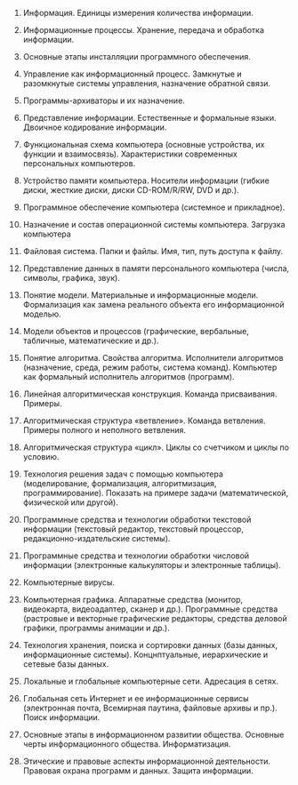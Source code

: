 
1. Информация. Единицы измерения количества информации.

2. Информационные процессы. Хранение, передача и обработка информации.

3. Основные этапы инсталляции программного обеспечения.

4. Управление как информационный процесс. Замкнутые и разомкнутые системы управления, назначение обратной связи.

5. Программы-архиваторы и их назначение.

6. Представление информации. Естественные и формальные языки. Двоичное кодирование информации.

7. Функциональная схема компьютера (основные устройства, их функции и взаимосвязь). Характеристики современных персональных компьютеров.

8. Устройство памяти компьютера. Носители информации (гибкие диски, жесткие диски, диски СD-ROM/R/RW, DVD и др.).

9. Программное обеспечение компьютера (системное и прикладное).

10. Назначение и состав операционной системы компьютера. Загрузка компьютера

11. Файловая система. Папки и файлы. Имя, тип, путь доступа к файлу.

12. Представление данных в памяти персонального компьютера (числа, символы, графика, звук).

13. Понятие модели. Материальные и информационные модели. Формализация как замена реального объекта его информационной моделью.

14. Модели объектов и процессов (графические, вербальные, табличные, математические и др.).

15. Понятие алгоритма. Свойства алгоритма. Исполнители алгоритмов (назначение, среда, режим работы, система команд). Компьютер как формальный исполнитель алгоритмов (программ).

16. Линейная алгоритмическая конструкция. Команда присваивания. Примеры.

17. Алгоритмическая структура «ветвление». Команда ветвления. Примеры полного и неполного ветвления.

18. Алгоритмическая структура «цикл». Циклы со счетчиком и циклы по условию.

19. Технология решения задач с помощью компьютера (моделирование, формализация, алгоритмизация, программирование). Показать на примере задачи (математической, физической или другой).

20. Программные средства и технологии обработки текстовой информации (текстовый редактор, текстовый процессор, редакционно-издательские системы).

21. Программные средства и технологии обработки числовой информации (электронные калькуляторы и электронные таблицы).

22. Компьютерные вирусы.

23. Компьютерная графика. Аппаратные средства (монитор, видеокарта, видеоадаптер, сканер и др.). Программные средства (растровые и векторные графические редакторы, средства деловой графики, программы анимации и др.).

24. Технология хранения, поиска и сортировки данных (базы данных, информационные системы). Концнптуальные, иерархические и сетевые базы данных.

25. Локальные и глобальные компьютерные сети. Адресация в сетях.

26. Глобальная сеть Интернет и ее информационные сервисы (электронная почта, Всемирная паутина, файловые архивы и пр.). Поиск информации.

27. Основные этапы в информационном развитии общества. Основные черты информационного общества. Информатизация.

28. Этические и правовые аспекты информационной деятельности. Правовая охрана программ и данных. Защита информации.